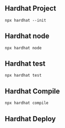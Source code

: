 ## Hardhat Project
```
npx hardhat --init
```

## Hardhat node

```
npx hardhat node 
```
## Hardhat test

```
npx hardhat test
```
## Hardhat Compile
```
npx hardhat compile
```
## Hardhat Deploy
```
